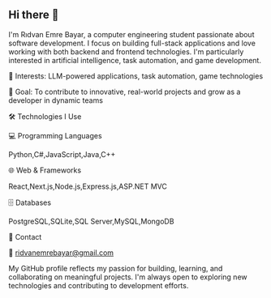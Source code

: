 ## Hi there 👋

I'm Rıdvan Emre Bayar, a computer engineering student passionate about software development. I focus on building full-stack applications and love working with both backend and frontend technologies. I'm particularly interested in artificial intelligence, task automation, and game development.

🧠 Interests: LLM-powered applications, task automation, game technologies

🎯 Goal: To contribute to innovative, real-world projects and grow as a developer in dynamic teams

🛠️ Technologies I Use

💻 Programming Languages

Python,C#,JavaScript,Java,C++

🌐 Web & Frameworks

React,Next.js,Node.js,Express.js,ASP.NET MVC

🗄️ Databases

PostgreSQL,SQLite,SQL Server,MySQL,MongoDB

📢 Contact

📧 ridvanemrebayar@gmail.com

My GitHub profile reflects my passion for building, learning, and collaborating on meaningful projects. I'm always open to exploring new technologies and contributing to development efforts.

